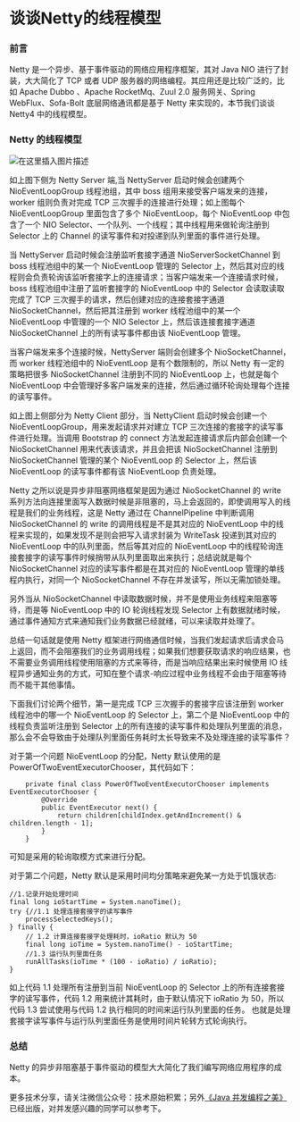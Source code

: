 # 谈谈Netty的线程模型

### 前言

Netty 是一个异步、基于事件驱动的网络应用程序框架，其对 Java NIO 进行了封装，大大简化了 TCP 或者 UDP 服务器的网络编程。其应用还是比较广泛的，比如 Apache Dubbo 、Apache RocketMq、Zuul 2.0 服务网关、Spring WebFlux、Sofa-Bolt 底层网络通讯都是基于 Netty 来实现的，本节我们谈谈 Netty4 中的线程模型。

### Netty 的线程模型

![在这里插入图片描述](https://images.gitbook.cn/0f863400-c6e3-11e9-a81a-91f9bfe6443e)

如上图下侧为 Netty Server 端,当 NettyServer 启动时候会创建两个 NioEventLoopGroup 线程池组，其中 boss 组用来接受客户端发来的连接，worker 组则负责对完成 TCP 三次握手的连接进行处理；如上图每个 NioEventLoopGroup 里面包含了多个 NioEventLoop，每个 NioEventLoop 中包含了一个 NIO Selector、一个队列、一个线程；其中线程用来做轮询注册到 Selector 上的 Channel 的读写事件和对投递到队列里面的事件进行处理。

当 NettyServer 启动时候会注册监听套接字通道 NioServerSocketChannel 到 boss 线程池组中的某一个 NioEventLoop 管理的 Selector 上，然后其对应的线程则会负责轮询该监听套接字上的连接请求；当客户端发来一个连接请求时候，boss 线程池组中注册了监听套接字的 NioEventLoop 中的 Selector 会读取读取完成了 TCP 三次握手的请求，然后创建对应的连接套接字通道 NioSocketChannel，然后把其注册到 worker 线程池组中的某一个 NioEventLoop 中管理的一个 NIO Selector 上，然后该连接套接字通道 NioSocketChannel 上的所有读写事件都由该 NioEventLoop 管理。

当客户端发来多个连接时候，NettyServer 端则会创建多个 NioSocketChannel，而 worker 线程池组中的 NioEventLoop 是有个数限制的，所以 Netty 有一定的策略把很多 NioSocketChannel 注册到不同的 NioEventLoop 上，也就是每个 NioEventLoop 中会管理好多客户端发来的连接，然后通过循环轮询处理每个连接的读写事件。

如上图上侧部分为 Netty Client 部分，当 NettyClient 启动时候会创建一个 NioEventLoopGroup，用来发起请求并对建立 TCP 三次连接的套接字的读写事件进行处理。当调用 Bootstrap 的 connect 方法发起连接请求后内部会创建一个 NioSocketChannel 用来代表该请求，并且会把该 NioSocketChannel 注册到 NioSocketChannel 管理的某个 NioEventLoop 的 Selector 上，然后该 NioEventLoop 的读写事件都有该 NioEventLoop 负责处理。

Netty 之所以说是异步非阻塞网络框架是因为通过 NioSocketChannel 的 write 系列方法向连接里面写入数据时候是非阻塞的，马上会返回的，即使调用写入的线程是我们的业务线程，这是 Netty 通过在 ChannelPipeline 中判断调用 NioSocketChannel 的 write 的调用线程是不是其对应的 NioEventLoop 中的线程来实现的，如果发现不是则会把写入请求封装为 WriteTask 投递到其对应的 NioEventLoop 中的队列里面，然后等其对应的 NioEventLoop 中的线程轮询连接套接字的读写事件时候捎带从队列里面取出来执行；总结说就是每个 NioSocketChannel 对应的读写事件都是在其对应的 NioEventLoop 管理的单线程内执行，对同一个 NioSocketChannel 不存在并发读写，所以无需加锁处理。

另外当从 NioSocketChannel 中读取数据时候，并不是使用业务线程来阻塞等待，而是等 NioEventLoop 中的 IO 轮询线程发现 Selector 上有数据就绪时候，通过事件通知方式来通知我们业务数据已经就绪，可以来读取并处理了。

总结一句话就是使用 Netty 框架进行网络通信时候，当我们发起请求后请求会马上返回，而不会阻塞我们的业务调用线程；如果我们想要获取请求的响应结果，也不需要业务调用线程使用阻塞的方式来等待，而是当响应结果出来时候使用 IO 线程异步通知业务的方式，可知在整个请求-响应过程中业务线程不会由于阻塞等待而不能干其他事情。

下面我们讨论两个细节，第一是完成 TCP 三次握手的套接字应该注册到 worker 线程池中的哪一个 NioEventLoop 的 Selector 上，第二个是 NioEventLoop 中的线程负责监听注册到 Selector 上的所有连接的读写事件和处理队列里面的消息，那么会不会导致由于处理队列里面任务耗时太长导致来不及处理连接的读写事件？

对于第一个问题 NioEventLoop 的分配，Netty 默认使用的是 PowerOfTwoEventExecutorChooser，其代码如下：

```
    private final class PowerOfTwoEventExecutorChooser implements EventExecutorChooser {
        @Override
        public EventExecutor next() {
            return children[childIndex.getAndIncrement() & children.length - 1];
        }
    }
```

可知是采用的轮询取模方式来进行分配。

对于第二个问题，Netty 默认是采用时间均分策略来避免某一方处于饥饿状态:

```
//1.记录开始处理时间
final long ioStartTime = System.nanoTime();
try {//1.1 处理连接套接字的读写事件
    processSelectedKeys();
} finally {
    // 1.2 计算连接套接字处理耗时，ioRatio 默认为 50
    final long ioTime = System.nanoTime() - ioStartTime;
    //1.3 运行队列里面任务
    runAllTasks(ioTime * (100 - ioRatio) / ioRatio);
}               
```

如上代码 1.1 处理所有注册到当前 NioEventLoop 的 Selector 上的所有连接套接字的读写事件，代码 1.2 用来统计其耗时，由于默认情况下 ioRatio 为 50，所以代码 1.3 尝试使用与代码 1.2 执行相同的时间来运行队列里面的任务。 也就是处理套接字读写事件与运行队列里面任务是使用时间片轮转方式轮询执行。

### 总结

Netty 的异步非阻塞基于事件驱动的模型大大简化了我们编写网络应用程序的成本。

更多技术分享，请关注微信公众号：技术原始积累；另外[《Java 并发编程之美》](https://item.jd.com/12450812.html)已经出版，对并发感兴趣的同学可以参考下。